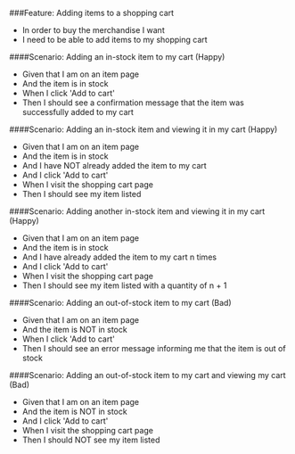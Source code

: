 ###Feature: Adding items to a shopping cart
* In order to buy the merchandise I want
* I need to be able to add items to my shopping cart

####Scenario: Adding an in-stock item to my cart (Happy)
* Given that I am on an item page
* And the item is in stock
* When I click 'Add to cart'
* Then I should see a confirmation message that the item was successfully added to my cart

####Scenario: Adding an in-stock item and viewing it in my cart (Happy)
* Given that I am on an item page
* And the item is in stock
* And I have NOT already added the item to my cart
* And I click 'Add to cart'
* When I visit the shopping cart page
* Then I should see my item listed

####Scenario: Adding another in-stock item and viewing it in my cart (Happy)
* Given that I am on an item page
* And the item is in stock
* And I have already added the item to my cart n times
* And I click 'Add to cart'
* When I visit the shopping cart page
* Then I should see my item listed with a quantity of n + 1

####Scenario: Adding an out-of-stock item to my cart (Bad)
* Given that I am on an item page
* And the item is NOT in stock
* When I click 'Add to cart'
* Then I should see an error message informing me that the item is out of stock

####Scenario: Adding an out-of-stock item to my cart and viewing my cart (Bad)
* Given that I am on an item page
* And the item is NOT in stock
* And I click 'Add to cart'
* When I visit the shopping cart page
* Then I should NOT see my item listed